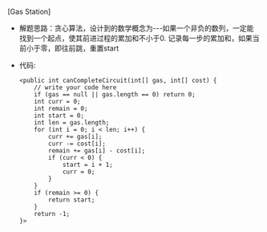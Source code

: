 [Gas Station]

*   解题思路：贪心算法，设计到的数学概念为---如果一个非负的数列，一定能找到一个起点，使其前进过程的累加和不小于0. 记录每一步的累加和，如果当前小于零，即往前跳，重置start
*   代码:

        <public int canCompleteCircuit(int[] gas, int[] cost) {
            // write your code here
            if (gas == null || gas.length == 0) return 0;
            int curr = 0;
            int remain = 0;
            int start = 0;
            int len = gas.length;
            for (int i = 0; i < len; i++) {
                curr += gas[i];
                curr -= cost[i];
                remain += gas[i] - cost[i];
                if (curr < 0) {
                    start = i + 1;
                    curr = 0;
                }
            }
            if (remain >= 0) {
                return start;
            }        
            return -1;
        }>


